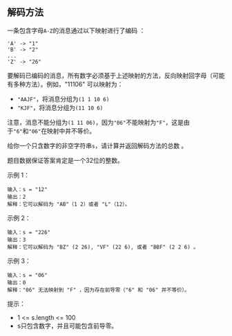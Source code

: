 ## 解码方法

一条包含字母`A-Z`的消息通过以下映射进行了编码 ：
```
'A' -> "1"
'B' -> "2"
...
'Z' -> "26"
```

要解码已编码的消息，所有数字必须基于上述映射的方法，反向映射回字母（可能有多种方法）。例如，"11106" 可以映射为：

* `"AAJF"`，将消息分组为`(1 1 10 6)`
* `"KJF"`，将消息分组为`(11 10 6)`

注意，消息不能分组为`(1 11 06)`，因为`"06"`不能映射为`"F"`，这是由于`"6"`和`"06"`在映射中并不等价。

给你一个只含数字的非空字符串`s`，请计算并返回解码方法的总数 。

题目数据保证答案肯定是一个32位的整数。

示例 1：

```
输入：s = "12"
输出：2
解释：它可以解码为 "AB"（1 2）或者 "L"（12）。
```

示例 2：

```
输入：s = "226"
输出：3
解释：它可以解码为 "BZ" (2 26), "VF" (22 6), 或者 "BBF" (2 2 6) 。
```

示例 3：
```
输入：s = "06"
输出：0
解释："06" 无法映射到 "F" ，因为存在前导零（"6" 和 "06" 并不等价）。
```

提示：

* 1 <= s.length <= 100
* s只包含数字，并且可能包含前导零。